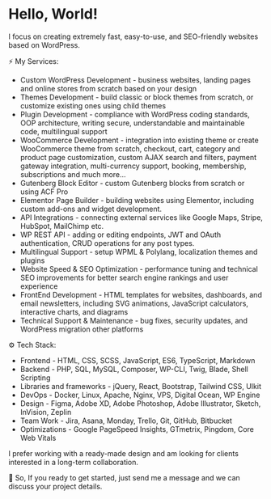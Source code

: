 # Hello, World!

I focus on creating extremely fast, easy-to-use, and SEO-friendly websites based on WordPress.

⚡️ My Services:
- Custom WordPress Development - business websites, landing pages and online stores from scratch based on your design
- Themes Development - build classic or block themes from scratch, or customize existing ones using child themes
- Plugin Development - compliance with WordPress coding standards, OOP architecture, writing secure, understandable and maintainable code, multilingual support
- WooCommerce Development - integration into existing theme or create WooCommerce theme from scratch, checkout, cart, category and product page customization, custom AJAX search and filters, payment gateway integration, multi-currency support, booking, membership, subscriptions and much more...
- Gutenberg Block Editor - custom Gutenberg blocks from scratch or using ACF Pro
- Elementor Page Builder - building websites using Elementor, including custom add-ons and widget development.
- API Integrations - connecting external services like Google Maps, Stripe, HubSpot, MailChimp etc.
- WP REST API - adding or editing endpoints, JWT and OAuth authentication, CRUD operations for any post types.
- Multilingual Support - setup WPML & Polylang, localization themes and plugins
- Website Speed & SEO Optimization - performance tuning and technical SEO improvements for better search engine rankings and user experience
- FrontEnd Development - HTML templates for websites, dashboards, and email newsletters, including SVG animations, JavaScript calculators, interactive charts, and diagrams
- Technical Support & Maintenance - bug fixes, security updates, and WordPress migration other platforms

⚙️ Tech Stack:
- Frontend - HTML, CSS, SCSS, JavaScript, ES6, TypeScript, Markdown
- Backend - PHP, SQL, MySQL, Composer, WP-CLI, Twig, Blade, Shell Scripting
- Libraries and frameworks - jQuery, React, Bootstrap, Tailwind CSS, UIkit
- DevOps - Docker, Linux, Apache, Nginx, VPS, Digital Ocean, WP Engine
- Design - Figma, Adobe XD, Adobe Photoshop, Adobe Illustrator, Sketch, InVision, Zeplin
- Team Work - Jira, Asana, Monday, Trello, Git, GitHub, Bitbucket
- Optimizations - Google PageSpeed Insights, GTmetrix, Pingdom, Core Web Vitals

I prefer working with a ready-made design and am looking for clients interested in a long-term collaboration.

💬 So, If you ready to get started, just send me a message and we can discuss your project details.
